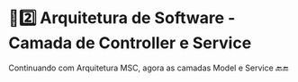 # :sunrise::two: Arquitetura de Software - Camada de Controller e Service

Continuando com Arquitetura MSC, agora as camadas Model e Service :back::end:
